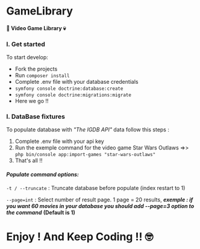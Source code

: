 # GameLibrary
#### :hocho: Video Game Library :skull:

### I. Get started
To start develop:
* Fork the projects
* Run `composer install`
* Complete .env file with your database credentials
* `symfony console doctrine:database:create`
* `symfony console doctrine:migrations:migrate`
* Here we go !!

### I.  DataBase fixtures

To populate database with *"The IGDB API"* data follow this steps :

1. Complete .env file with your api key
2. Run the exemple command for the video game Star Wars Outlaws =>> `php bin/console app:import-games "star-wars-outlaws"
`
3. That's all !!

#### ***Populate command options:***
`-t / --truncate` : Truncate database before populate (index restart to 1)

`--page=int` : Select number of result page. 1 page = 20 results, ***exemple : if you want 60 movies in your database you should add --page=3 option to the command*** **(Default is 1)** 

# Enjoy ! And Keep Coding !! :nerd_face: 
